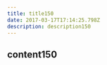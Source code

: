 ```yaml
---
title: title150
date: 2017-03-17T17:14:25.798Z
description: description150
---
```


## content150
  
